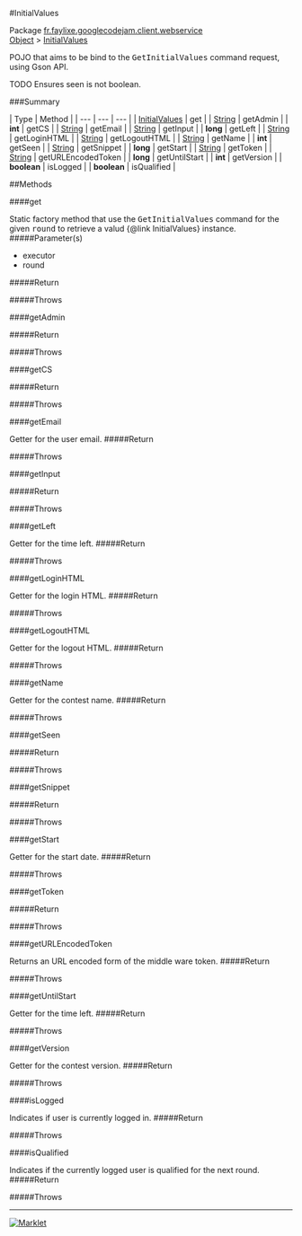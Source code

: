 #InitialValues

Package [fr.faylixe.googlecodejam.client.webservice](README.md)<br>
[Object](../../../../java/langObject.md) > [InitialValues](InitialValues.md)

<p>POJO that aims to be bind to the <tt>GetInitialValues</tt>
 command request, using Gson API.</p>
 
 TODO Ensures seen is not boolean.

###Summary


| Type | Method |
| --- | --- | --- |
| [InitialValues](InitialValues.md) | get |
| [String](../../../../java/langString.md) | getAdmin |
| **int** | getCS |
| [String](../../../../java/langString.md) | getEmail |
| [String](../../../../java/langString.md) | getInput |
| **long** | getLeft |
| [String](../../../../java/langString.md) | getLoginHTML |
| [String](../../../../java/langString.md) | getLogoutHTML |
| [String](../../../../java/langString.md) | getName |
| **int** | getSeen |
| [String](../../../../java/langString.md) | getSnippet |
| **long** | getStart |
| [String](../../../../java/langString.md) | getToken |
| [String](../../../../java/langString.md) | getURLEncodedToken |
| **long** | getUntilStart |
| **int** | getVersion |
| **boolean** | isLogged |
| **boolean** | isQualified |

##Methods

####get


Static factory method that use the <tt>GetInitialValues</tt> command
 for the given <tt>round</tt> to retrieve a valud {@link InitialValues} instance.
#####Parameter(s)


* executor
* round

#####Return


#####Throws


####getAdmin



#####Return


#####Throws


####getCS



#####Return


#####Throws


####getEmail


Getter for the user email.
#####Return


#####Throws


####getInput



#####Return


#####Throws


####getLeft


Getter for the time left.
#####Return


#####Throws


####getLoginHTML


Getter for the login HTML.
#####Return


#####Throws


####getLogoutHTML


Getter for the logout HTML.
#####Return


#####Throws


####getName


Getter for the contest name.
#####Return


#####Throws


####getSeen



#####Return


#####Throws


####getSnippet



#####Return


#####Throws


####getStart


Getter for the start date.
#####Return


#####Throws


####getToken



#####Return


#####Throws


####getURLEncodedToken


Returns an URL encoded form of the middle ware token.
#####Return


#####Throws


####getUntilStart


Getter for the time left.
#####Return


#####Throws


####getVersion


Getter for the contest version.
#####Return


#####Throws


####isLogged


Indicates if user is currently logged in.
#####Return


#####Throws


####isQualified


Indicates if the currently logged user
 is qualified for the next round.
#####Return


#####Throws


---
[![Marklet](https://img.shields.io/badge/Generated%20by-Marklet-green.svg)](https://github.com/Faylixe/marklet)